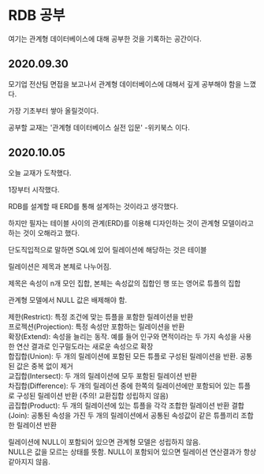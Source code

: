 # RDB 공부

여기는 관계형 데이터베이스에 대해 공부한 것을 기록하는 공간이다.

## 2020.09.30

모기업 전산팀 면접을 보고나서 관계형 데이터베이스에 대해서 깊게 공부해야 함을 느꼈다.

가장 기초부터 쌓아 올릴것이다.

공부할 교재는 '관계형 데이터베이스 실전 입문' -위키북스 이다.

## 2020.10.05

오늘 교재가 도착했다.

1장부터 시작했다.

RDB를 설계할 때 ERD를 통해 설계하는 것이라고 생각했다.

하지만 필자는 테이블 사이의 관계(ERD)를 이용해 디자인하는 것이 관계형 모델이라고 하는 것이 오해라고 했다.

단도직입적으로 말하면 SQL에 있어 릴레이션에 해당하는 것은 테이블

릴레이션은 제목과 본체로 나누어짐.

제목은 속성이 n개 모인 집합, 본체는 속성값의 집합인 행 또는 영어로 튜플의 집합

관계형 모델에서 NULL 값은 배제해야 함.

제한(Restrict): 특정 조건에 맞는 튜플을 포함한 릴레이션을 반환  
프로젝션(Projection): 특정 속성만 포함하는 릴레이션을 반환  
확장(Extend): 속성을 늘리는 동작. 예를 들어 인구와 면적이라는 두 가지 속성을 사용한 연산 결과로 인구밀도라는 새로운 속성으로 확장  
합집합(Union): 두 개의 릴레이션에 포함된 모든 튜플로 구성된 릴레이션을 반환. 공통된 값은 중복 없이 제거  
교집합(Intersect): 두 개의 릴레이션에 모두 포함된 릴레이션 반환  
차집합(Difference): 두 개의 릴레이션 중에 한쪽의 릴레이션에만 포함되어 있는 튜플로 구성된 릴레이션 반환 (주의! 교환집합 성립하지 않음)  
곱집합(Product): 두 개의 릴레이션에 있는 튜플을 각각 조합한 릴레이션 반환
결합(Join): 공통된 속성을 가진 두 개의 릴레이션에서 공통된 속성값이 같은 튜플끼리 조합한 릴레이션 반환  

릴레이션에 NULL이 포함되어 있으면 관계형 모델은 성립하지 않음.  
NULL은 값을 모르는 상태를 뜻함. NULL이 포함되어 있으면 릴레이션 연산결과가 항상 같아지지 않음.

